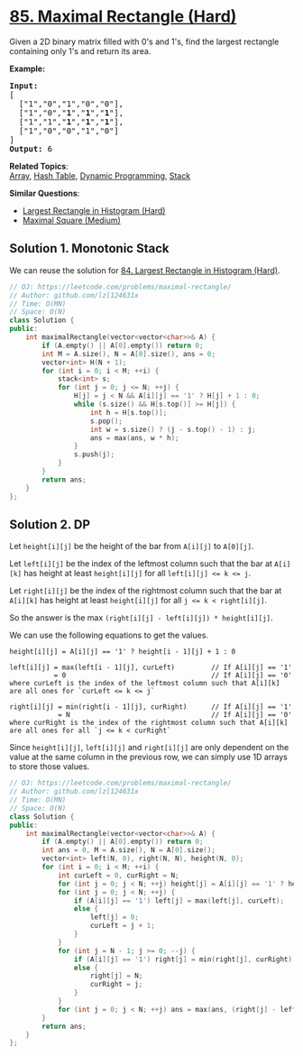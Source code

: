 # [85. Maximal Rectangle (Hard)](https://leetcode.com/problems/maximal-rectangle/)

<p>Given a 2D binary matrix filled with 0's and 1's, find the largest rectangle containing only 1's and return its area.</p>

<p><strong>Example:</strong></p>

<pre><strong>Input:</strong>
[
  ["1","0","1","0","0"],
  ["1","0","<strong>1</strong>","<strong>1</strong>","<strong>1</strong>"],
  ["1","1","<strong>1</strong>","<strong>1</strong>","<strong>1</strong>"],
  ["1","0","0","1","0"]
]
<strong>Output:</strong> 6
</pre>


**Related Topics**:  
[Array](https://leetcode.com/tag/array/), [Hash Table](https://leetcode.com/tag/hash-table/), [Dynamic Programming](https://leetcode.com/tag/dynamic-programming/), [Stack](https://leetcode.com/tag/stack/)

**Similar Questions**:
* [Largest Rectangle in Histogram (Hard)](https://leetcode.com/problems/largest-rectangle-in-histogram/)
* [Maximal Square (Medium)](https://leetcode.com/problems/maximal-square/)

## Solution 1. Monotonic Stack

We can reuse the solution for [84. Largest Rectangle in Histogram (Hard)](https://leetcode.com/problems/largest-rectangle-in-histogram/).

```cpp
// OJ: https://leetcode.com/problems/maximal-rectangle/
// Author: github.com/lzl124631x
// Time: O(MN)
// Space: O(N)
class Solution {
public:
    int maximalRectangle(vector<vector<char>>& A) {
        if (A.empty() || A[0].empty()) return 0;
        int M = A.size(), N = A[0].size(), ans = 0;
        vector<int> H(N + 1);
        for (int i = 0; i < M; ++i) {
            stack<int> s;
            for (int j = 0; j <= N; ++j) {
                H[j] = j < N && A[i][j] == '1' ? H[j] + 1 : 0;
                while (s.size() && H[s.top()] >= H[j]) {
                    int h = H[s.top()];
                    s.pop();
                    int w = s.size() ? (j - s.top() - 1) : j;
                    ans = max(ans, w * h);
                }
                s.push(j);
            }
        }
        return ans;
    }
};
```

## Solution 2. DP

Let `height[i][j]` be the height of the bar from `A[i][j]` to `A[0][j]`.

Let `left[i][j]` be the index of the leftmost column such that the bar at `A[i][k]` has height at least `height[i][j]` for all `left[i][j] <= k <= j`.

Let `right[i][j]` be the index of the rightmost column such that the bar at `A[i][k]` has height at least `height[i][j]` for all `j <= k < right[i][j]`.

So the answer is the max `(right[i][j] - left[i][j]) * height[i][j]`.

We can use the following equations to get the values.

```
height[i][j] = A[i][j] == '1' ? height[i - 1][j] + 1 : 0

left[i][j] = max(left[i - 1][j], curLeft)         // If A[i][j] == '1'
           = 0                                    // If A[i][j] == '0'
where curLeft is the index of the leftmost column such that A[i][k] are all ones for `curLeft <= k <= j`

right[i][j] = min(right[i - 1][j], curRight)      // If A[i][j] == '1'
            = N                                   // If A[i][j] == '0'
where curRight is the index of the rightmost column such that A[i][k] are all ones for all `j <= k < curRight`
```

Since `height[i][j]`, `left[i][j]` and `right[i][j]` are only dependent on the value at the same column in the previous row, we can simply use 1D arrays to store those values.

```cpp
// OJ: https://leetcode.com/problems/maximal-rectangle/
// Author: github.com/lzl124631x
// Time: O(MN)
// Space: O(N)
class Solution {
public:
    int maximalRectangle(vector<vector<char>>& A) {
        if (A.empty() || A[0].empty()) return 0;
        int ans = 0, M = A.size(), N = A[0].size();
        vector<int> left(N, 0), right(N, N), height(N, 0);
        for (int i = 0; i < M; ++i) {
            int curLeft = 0, curRight = N;
            for (int j = 0; j < N; ++j) height[j] = A[i][j] == '1' ? height[j] + 1 : 0;
            for (int j = 0; j < N; ++j) {
                if (A[i][j] == '1') left[j] = max(left[j], curLeft);
                else {
                    left[j] = 0;
                    curLeft = j + 1;
                }
            }
            for (int j = N - 1; j >= 0; --j) {
                if (A[i][j] == '1') right[j] = min(right[j], curRight);
                else {
                    right[j] = N;
                    curRight = j;
                }
            }
            for (int j = 0; j < N; ++j) ans = max(ans, (right[j] - left[j]) * height[j]);
        }
        return ans;
    }
};
```